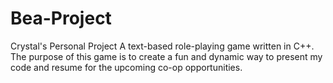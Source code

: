# Bea-Project
Crystal's Personal Project
  A text-based role-playing game written in C++. The purpose of this game is to create a fun and dynamic way to present my code and resume for the upcoming co-op opportunities.
